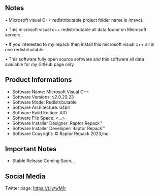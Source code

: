 Notes
------------------------------------------------

• Microsoft visual C++ redistributable project folder name  is (msvc).

• This microsoft visual c++ redistributable all data found on Microsoft servers.

• If you interested to my repack then install this microsoft visual c++ all in one redistributable.

• This software fully open source software and this software all data available for my GitHub page only.

Product Informations
------------------------------------------------
- Software Name: Microsoft Visual C++
- Software Versions: v2.0.20.23
- Software Mode: Redistributable
- Software Architecture: 64bit
- Software Build Edition: AIO
- Software File Space: <...>
- Software Installer Designer: Raptor Repack™
- Software Installer Developer: Raptor Repack™
- Software Copyright: © Raptor Repack 2023,Inc

Important Notes
-----------------------------------------------
- Stable Release Coming Soon...

Social Media
-----------------------------------------------
Twitter page: https://t.ly/wM1r
